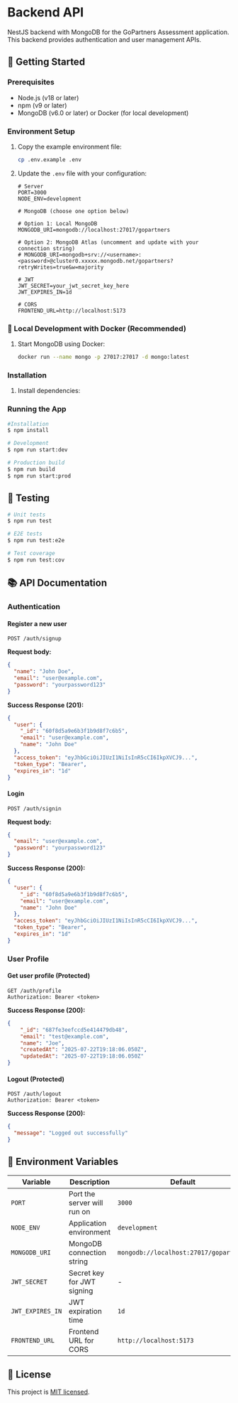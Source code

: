 
# Backend API

NestJS backend with MongoDB for the GoPartners Assessment application. This backend provides authentication and user management APIs.

## 🚀 Getting Started

### Prerequisites

- Node.js (v18 or later)
- npm (v9 or later)
- MongoDB (v6.0 or later) or Docker (for local development)

### Environment Setup

1. Copy the example environment file:
   ```bash
   cp .env.example .env
   ```

2. Update the `.env` file with your configuration:
   ```env
   # Server
   PORT=3000
   NODE_ENV=development

   # MongoDB (choose one option below)
   
   # Option 1: Local MongoDB
   MONGODB_URI=mongodb://localhost:27017/gopartners
   
   # Option 2: MongoDB Atlas (uncomment and update with your connection string)
   # MONGODB_URI=mongodb+srv://<username>:<password>@cluster0.xxxxx.mongodb.net/gopartners?retryWrites=true&w=majority

   # JWT
   JWT_SECRET=your_jwt_secret_key_here
   JWT_EXPIRES_IN=1d

   # CORS
   FRONTEND_URL=http://localhost:5173
   ```

### 🐳 Local Development with Docker (Recommended)

1. Start MongoDB using Docker:
   ```bash
   docker run --name mongo -p 27017:27017 -d mongo:latest
   ```


### Installation

1. Install dependencies:
   


### Running the App

```bash
#Installation
$ npm install

# Development
$ npm run start:dev

# Production build
$ npm run build
$ npm run start:prod
```

## 🧪 Testing

```bash
# Unit tests
$ npm run test

# E2E tests
$ npm run test:e2e

# Test coverage
$ npm run test:cov
```

## 📚 API Documentation

### Authentication

#### Register a new user

```http
POST /auth/signup
```

**Request body:**
```json
{
  "name": "John Doe",
  "email": "user@example.com",
  "password": "yourpassword123"
}
```

**Success Response (201):**
```json
{
  "user": {
    "_id": "60f8d5a9e6b3f1b9d8f7c6b5",
    "email": "user@example.com",
    "name": "John Doe"
  },
  "access_token": "eyJhbGciOiJIUzI1NiIsInR5cCI6IkpXVCJ9...",
  "token_type": "Bearer",
  "expires_in": "1d"
}
```

#### Login

```http
POST /auth/signin
```

**Request body:**
```json
{
  "email": "user@example.com",
  "password": "yourpassword123"
}
```

**Success Response (200):**
```json
{
  "user": {
    "_id": "60f8d5a9e6b3f1b9d8f7c6b5",
    "email": "user@example.com",
    "name": "John Doe"
  },
  "access_token": "eyJhbGciOiJIUzI1NiIsInR5cCI6IkpXVCJ9...",
  "token_type": "Bearer",
  "expires_in": "1d"
}
```

### User Profile

#### Get user profile (Protected)

```http
GET /auth/profile
Authorization: Bearer <token>
```

**Success Response (200):**
```json
{
    "_id": "687fe3eefccd5e414479db48",
    "email": "test@example.com",
    "name": "Joe",
    "createdAt": "2025-07-22T19:18:06.050Z",
    "updatedAt": "2025-07-22T19:18:06.050Z"
}
```

#### Logout (Protected)

```http
POST /auth/logout
Authorization: Bearer <token>
```

**Success Response (200):**
```json
{
  "message": "Logged out successfully"
}
```

## 🔧 Environment Variables

| Variable | Description | Default |
|----------|-------------|---------|
| `PORT` | Port the server will run on | `3000` |
| `NODE_ENV` | Application environment | `development` |
| `MONGODB_URI` | MongoDB connection string | `mongodb://localhost:27017/gopartners` |
| `JWT_SECRET` | Secret key for JWT signing | - |
| `JWT_EXPIRES_IN` | JWT expiration time | `1d` |
| `FRONTEND_URL` | Frontend URL for CORS | `http://localhost:5173` |


## 📝 License

This project is [MIT licensed](LICENSE).
